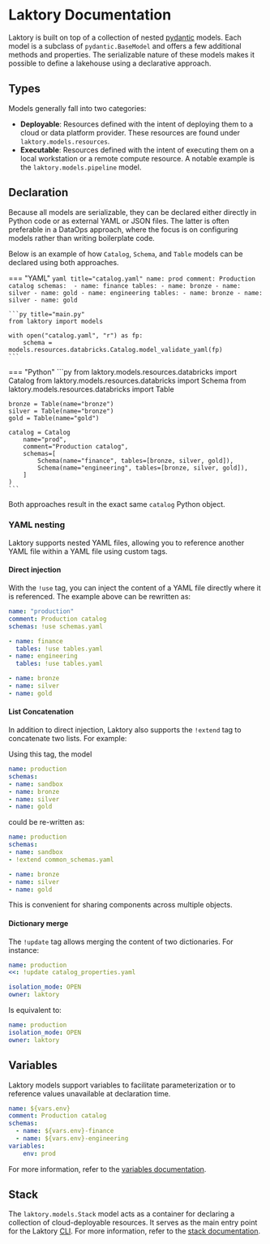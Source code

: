 # Laktory Documentation

Laktory is built on top of a collection of nested [pydantic](https://docs.pydantic.dev/latest/concepts/models/) models. 
Each model is a subclass of `pydantic.BaseModel` and offers a few additional methods and properties. 
The serializable nature of these models makes it possible to define a lakehouse using a declarative approach.

## Types
Models generally fall into two categories:

- **Deployable**: Resources defined with the intent of deploying them to a cloud or data platform provider. These resources are found under `laktory.models.resources`.
- **Executable**: Resources defined with the intent of executing them on a local workstation or a remote compute resource. A notable example is the `laktory.models.pipeline` model.

## Declaration
Because all models are serializable, they can be declared either directly in Python code or as external YAML or JSON files.
The latter is often preferable in a DataOps approach, where the focus is on configuring models rather than writing boilerplate code.

Below is an example of how `Catalog`, `Schema`, and `Table` models can be declared using both approaches.


=== "YAML"
    ```yaml title="catalog.yaml"
    name: prod
    comment: Production catalog
    schemas: 
      - name: finance
        tables:
          - name: bronze
          - name: silver
          - name: gold
      - name: engineering
        tables:
          - name: bronze
          - name: silver
          - name: gold
    ```
    
    ```py title="main.py"
    from laktory import models
    
    with open("catalog.yaml", "r") as fp:
        schema = models.resources.databricks.Catalog.model_validate_yaml(fp)
    ```

=== "Python"
    ```py
    from laktory.models.resources.databricks import Catalog
    from laktory.models.resources.databricks import Schema
    from laktory.models.resources.databricks import Table
    
    bronze = Table(name="bronze")
    silver = Table(name="bronze")
    gold = Table(name="gold")
    
    catalog = Catalog
        name="prod",
        comment="Production catalog",
        schemas=[
            Schema(name="finance", tables=[bronze, silver, gold]),
            Schema(name="engineering", tables=[bronze, silver, gold]),
        ]
    )
    ```

Both approaches result in the exact same `catalog` Python object.


### YAML nesting
Laktory supports nested YAML files, allowing you to reference another YAML file within a YAML file using custom tags.

#### Direct injection
With the `!use` tag, you can inject the content of a YAML file directly where it is referenced. The example above can be
rewritten as:

```yaml title="catalog.yaml"
name: "production"
comment: Production catalog
schemas: !use schemas.yaml
```

```yaml title="schemas.yaml"
- name: finance
  tables: !use tables.yaml
- name: engineering
  tables: !use tables.yaml
```

```yaml title="tables.yaml"
- name: bronze
- name: silver
- name: gold
```

#### List Concatenation
In addition to direct injection, Laktory also supports the `!extend` tag to concatenate two lists. For example:

Using this tag, the model
```yaml title="catalog.yaml"
name: production
schemas:
- name: sandbox
- name: bronze
- name: silver
- name: gold
```

could be re-written as:
```yaml title="catalog.yaml"
name: production
schemas:
- name: sandbox
- !extend common_schemas.yaml 
```

```yaml title="common_schemas.yaml"
- name: bronze
- name: silver
- name: gold
```
This is convenient for sharing components across multiple objects.

#### Dictionary merge
The `!update` tag allows merging the content of two dictionaries. For instance:

```yaml title="catalog.yaml"
name: production
<<: !update catalog_properties.yaml
```

```yaml title="catalog_properties.yaml"
isolation_mode: OPEN
owner: laktory
```

Is equivalent to:
```yaml title="catalog.yaml"
name: production
isolation_mode: OPEN
owner: laktory
```

## Variables
Laktory models support variables to facilitate parameterization or to reference values unavailable at declaration time.

```yaml title="catalog.yaml"
name: ${vars.env}
comment: Production catalog
schemas: 
  - name: ${vars.env}-finance
  - name: ${vars.env}-engineering
variables:
    env: prod
```

For more information, refer to the [variables documentation](variables.md).

## Stack
The `laktory.models.Stack` model acts as a container for declaring a collection of cloud-deployable resources. It serves as the main entry point for the Laktory [CLI](cli.md). For
more information, refer to the [stack documentation](stack.md).